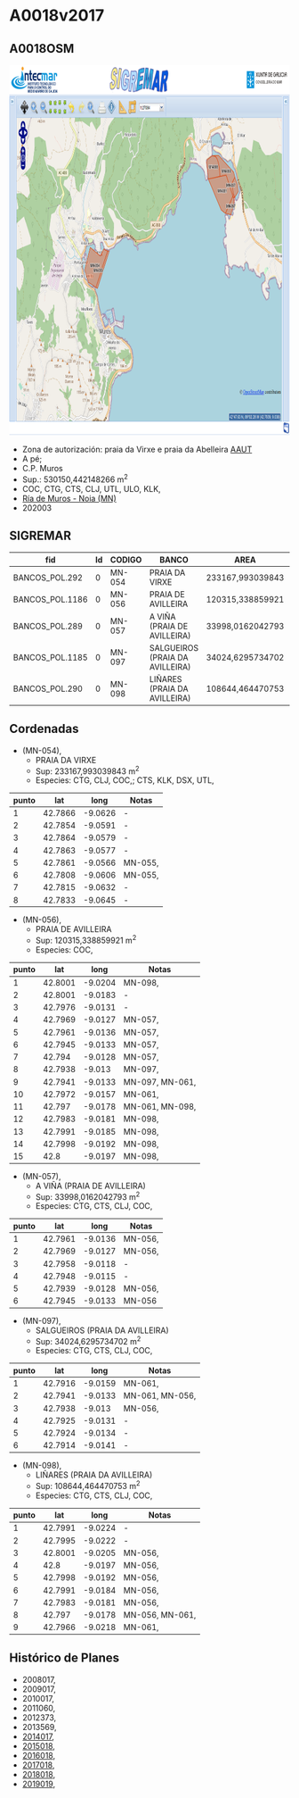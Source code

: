 
# A0018v2017

## A0018OSM

<img src="https://raw.githubusercontent.com/galirema/galirema-notas/gh-pages/en/pages/uploads/images/A0018_19OSM.png" alt="A0018OSM" width="824" height="663">


* Zona de autorización: praia da Virxe e praia da Abelleira [AAUT](ZonasDeProduccionAAUT.md)
* A pé;
* C.P. Muros
* Sup.: 530150,442148266 m<sup>2</sup>
* COC, CTG, CTS, CLJ, UTL, ULO, KLK,
* [Ría de Muros - Noia (MN)](zp-MN.md)
* 202003


## SIGREMAR

|fid|Id|CODIGO|BANCO|AREA|ZONA|CONFRARIA|REXIMEN|MODALIDADE|PROVINCIA|ESP\_OBXET|ESP_SECUND|X|Y
|---|--|------|-----|----|----|---------|-------|----------|---------|---------|----------|-|-|
|BANCOS_POL.292|0|MN-054|PRAIA DA VIRXE|233167,993039843|MUROS/NOIA|MUROS|AUTORIZACION|PE|A CORUÑA|CTG, CLJ, COC,|CTS, KLK, DSX, UTL,|495006.0|4736818.0|
|BANCOS_POL.1186|0|MN-056|PRAIA DE AVILLEIRA|120315,338859921|MUROS/NOIA|MUROS|AUTORIZACION|PE|A CORUÑA|COC,|SC|498645.0|4738408.0|
|BANCOS_POL.289|0|MN-057|A VIÑA (PRAIA DE AVILLEIRA)|33998,0162042793|MUROS/NOIA|MUROS|AUTORIZACION|PE|A CORUÑA|CTG, CTS, CLJ, COC,|SC|498968.0|4738094.0|
|BANCOS_POL.1185|0|MN-097|SALGUEIROS (PRAIA DA AVILLEIRA)|34024,6295734702|MUROS/NOIA|MUROS|AUTORIZACION|PE|A CORUÑA|CTG, CTS, CLJ, COC,|SC|498843.0|4737779.0|
|BANCOS_POL.290|0|MN-098|LIÑARES (PRAIA DA AVILLEIRA)|108644,464470753|MUROS/NOIA|MUROS|AUTORIZACION|PE|A CORUÑA|CTG, CTS, CLJ, COC,|SC|498349.0|4738417.0|




## Cordenadas

* (MN-054),
	* PRAIA DA VIRXE
	* Sup: 233167,993039843 m<sup>2</sup>
	* Especies: CTG, CLJ, COC,; CTS, KLK, DSX, UTL,

|punto|lat|long|Notas|
|-----|---|----|-----|
|1|42.7866|-9.0626|-|
|2|42.7854|-9.0591|-|
|3|42.7864|-9.0579|-|
|4|42.7863|-9.0577|-|
|5|42.7861|-9.0566|MN-055,|
|6|42.7808|-9.0606|MN-055,|
|7|42.7815|-9.0632|-|
|8|42.7833|-9.0645|-|



* (MN-056),
	* PRAIA DE AVILLEIRA
	* Sup: 120315,338859921 m<sup>2</sup>
	* Especies: COC,

|punto|lat|long|Notas|
|-----|---|----|-----|
|1|42.8001|-9.0204|MN-098,|
|2|42.8001|-9.0183|-|
|3|42.7976|-9.0131|-|
|4|42.7969|-9.0127|MN-057,|
|5|42.7961|-9.0136|MN-057,|
|6|42.7945|-9.0133|MN-057,|
|7|42.794|-9.0128|MN-057,|
|8|42.7938|-9.013|MN-097,|
|9|42.7941|-9.0133|MN-097, MN-061,|
|10|42.7972|-9.0157|MN-061,|
|11|42.797|-9.0178|MN-061, MN-098,|
|12|42.7983|-9.0181|MN-098,|
|13|42.7991|-9.0185|MN-098,|
|14|42.7998|-9.0192|MN-098,|
|15|42.8|-9.0197|MN-098,|



* (MN-057),
	* A VIÑA (PRAIA DE AVILLEIRA)
	* Sup: 33998,0162042793 m<sup>2</sup>
	* Especies: CTG, CTS, CLJ, COC,

|punto|lat|long|Notas|
|-----|---|----|-----|
|1|42.7961|-9.0136|MN-056,|
|2|42.7969|-9.0127|MN-056,|
|3|42.7958|-9.0118|-|
|4|42.7948|-9.0115|-|
|5|42.7939|-9.0128|MN-056,|
|6|42.7945|-9.0133|MN-056|



* (MN-097),
	* SALGUEIROS (PRAIA DA AVILLEIRA)
	* Sup: 34024,6295734702 m<sup>2</sup>
	* Especies: CTG, CTS, CLJ, COC,

|punto|lat|long|Notas|
|-----|---|----|-----|
|1|42.7916|-9.0159|MN-061,|
|2|42.7941|-9.0133|MN-061, MN-056,|
|3|42.7938|-9.013|MN-056,|
|4|42.7925|-9.0131|-|
|5|42.7924|-9.0134|-|
|6|42.7914|-9.0141|-|



* (MN-098),
	* LIÑARES (PRAIA DA AVILLEIRA)
	* Sup: 108644,464470753 m<sup>2</sup>
	* Especies: CTG, CTS, CLJ, COC,

|punto|lat|long|Notas|
|-----|---|----|-----|
|1|42.7991|-9.0224|-|
|2|42.7995|-9.0222|-|
|3|42.8001|-9.0205|MN-056,|
|4|42.8|-9.0197|MN-056,|
|5|42.7998|-9.0192|MN-056,|
|6|42.7991|-9.0184|MN-056,|
|7|42.7983|-9.0181|MN-056,|
|8|42.797|-9.0178|MN-056, MN-061,|
|9|42.7966|-9.0218|MN-061,|




## Histórico de Planes


+ 2008017,
+ 2009017,
+ 2010017,
+ 2011060,
+ 2012373,
+ 2013569,
+ [2014017](http://www.galiciamarineira.info/content/pexma2014AAUT017),
+ [2015018](http://www.galiciamarineira.info/content/pexma2015AAUT018),
+ [2016018](http://www.galiciamarineira.info/content/pexma2016AAUT018),
+ [2017018](https://galirema.wikia.org/es/wiki/Pexma2017AAUT018),
+ [2018018](https://galirema.wikia.org/es/wiki/Pexma2018AAUT018),
+ [2019019](https://galirema.wikia.org/es/wiki/Pexma2019AAUT019),


